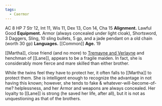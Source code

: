 ```yaml
---
tags:
  - Caermor
---
```

AC 8
HP 7
Str 12, Int 11, Wis 11, Dex 13, Con 14, Cha 15 
**Alignment.** Lawful Good
**Equipment.** Armor (always concealed under light cloak), Shortsword, 3 Daggers, Sling, 10 sling bullets, 5 gp, and a jade pendant on a old chain (worth 30 gp)
**Languages.** [[Common]] 
**Age.** 19

[[Martha]], close friend (and no more) to [Tremayne and Verlayne](Tremayne%20and%20Verlayne.md) and henchman of [[Lane]], appears to be a fragile maiden. In fact, she is considerably more fierce and mare skilled than either brother.

While the twins feel they have to protect her, it often falls to [[Martha]] to protect them. She is intelligent enough to recognize the advantage in not having this known; however, she tends to fake & whatever-will-become-of-me? helplessness, and her Armor and weapons are always concealed. Her loyalty to [[Lane]] is strong (he saved her life, after all), but it is not as unquestioning as that of the brothers.
